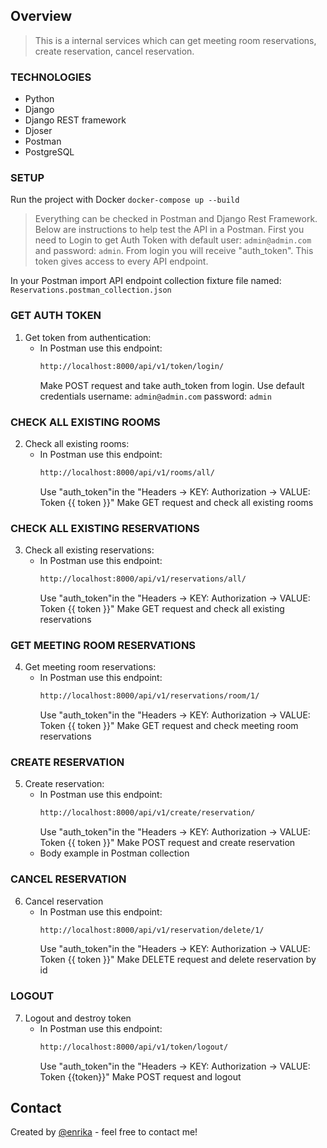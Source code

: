 ## Overview

> This is a internal services which can get meeting room reservations, create reservation, cancel reservation.

### TECHNOLOGIES
   * Python
   * Django
   * Django REST framework
   * Djoser
   * Postman
   * PostgreSQL

### SETUP

Run the project with Docker
`docker-compose up --build`

> Everything can be checked in Postman and Django Rest Framework. Below are instructions to help test the API in a Postman. First you need to Login to get Auth Token with default user: `admin@admin.com` and password: `admin`. From login you will receive "auth_token". This token gives access to every API endpoint.

In your Postman import API endpoint collection fixture file named: `Reservations.postman_collection.json`

### GET AUTH TOKEN

1. Get token from authentication:
   - In Postman use this endpoint:
       ```sh
      http://localhost:8000/api/v1/token/login/
       ```
        Make POST request and take auth_token from login. Use default credentials username: `admin@admin.com` password: `admin`
        
### CHECK ALL EXISTING ROOMS
2. Check all existing rooms:
   - In Postman use this endpoint:
       ```sh
      http://localhost:8000/api/v1/rooms/all/
       ```
      Use "auth_token"in the "Headers -> KEY: Authorization -> VALUE: Token {{ token }}"
      Make GET request and check all existing rooms

### CHECK ALL EXISTING RESERVATIONS
3. Check all existing reservations:
   - In Postman use this endpoint:
       ```sh
      http://localhost:8000/api/v1/reservations/all/
       ```
       Use "auth_token"in the "Headers -> KEY: Authorization -> VALUE: Token {{ token }}"
       Make GET request and check all existing reservations

### GET MEETING ROOM RESERVATIONS
4. Get meeting room reservations:
   - In Postman use this endpoint:
       ```sh
      http://localhost:8000/api/v1/reservations/room/1/
       ```
       Use "auth_token"in the "Headers -> KEY: Authorization -> VALUE: Token {{ token }}"
       Make GET request and check meeting room reservations
       
### CREATE RESERVATION
5. Create reservation:
   - In Postman use this endpoint:
       ```sh
      http://localhost:8000/api/v1/create/reservation/
       ```
       Use "auth_token"in the "Headers -> KEY: Authorization -> VALUE: Token {{ token }}"
       Make POST request and create reservation
    - Body example in Postman collection

### CANCEL RESERVATION
6. Cancel reservation
   - In Postman use this endpoint:
       ```sh
      http://localhost:8000/api/v1/reservation/delete/1/
       ```
       Use "auth_token"in the "Headers -> KEY: Authorization -> VALUE: Token {{ token }}"
       Make DELETE request and delete reservation by id

### LOGOUT
7. Logout and destroy token
   - In Postman use this endpoint:
       ```sh
      http://localhost:8000/api/v1/token/logout/
       ```
       Use "auth_token"in the "Headers -> KEY: Authorization -> VALUE: Token {{token}}"
       Make POST request and logout


## Contact
Created by [@enrika](https://www.linkedin.com/in/enrika-vysniauskaite-10bba4196/) - feel free to contact me!

